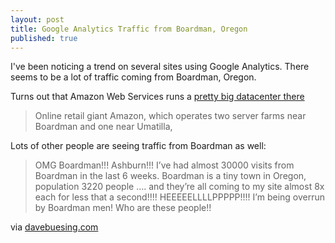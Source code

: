 ```yaml
---
layout: post
title: Google Analytics Traffic from Boardman, Oregon
published: true
---
```


I've been noticing a trend on several sites using Google Analytics.  There seems to be a lot of traffic coming from Boardman, Oregon.

Turns out that Amazon Web Services runs a [pretty big datacenter there](http://www.eastoregonian.com/eo/local-news/20170317/amazon-keeps-building-data-centers-in-umatilla-morrow-counties)

> Online retail giant Amazon, which operates two server farms near Boardman and one near Umatilla, 

Lots of other people are seeing traffic from Boardman as well:

> OMG Boardman!!! Ashburn!!! I’ve had almost 30000 visits from Boardman in the last 6 weeks. Boardman is a tiny town in Oregon, population 3220 people …. and they’re all coming to my site almost 8x each for less that a second!!!! HEEEEELLLLPPPPP!!!! I’m being overrun by Boardman men! Who are these people!!

via [davebuesing.com](http://www.davebuesing.com/google-analytics-spam-traffic-bots/)

